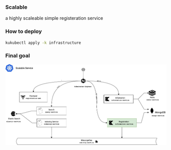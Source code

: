 ### Scalable 

a highly scaleable simple registeration service 


### How to deploy 

```sh 
kukubectl apply -k infrastructure 
```

### Final goal

<img src="Scalable arch-Scalable.jpg" >
